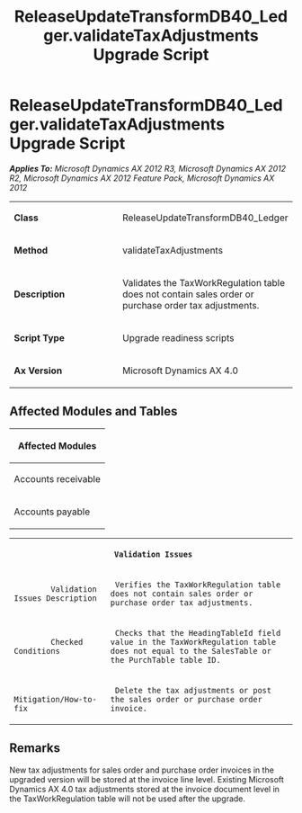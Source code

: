 ﻿---
title: ReleaseUpdateTransformDB40_Ledger.validateTaxAdjustments Upgrade Script
TOCTitle: ReleaseUpdateTransformDB40_Ledger.validateTaxAdjustments Upgrade Script
ms:assetid: a23ab5a5-8619-459b-6e5c-4ed82fbd4e9f
ms:mtpsurl: https://msdn.microsoft.com/en-us/library/JJ736743(v=AX.60)
ms:contentKeyID: 49710175
ms.date: 05/18/2015
mtps_version: v=AX.60
---

# ReleaseUpdateTransformDB40\_Ledger.validateTaxAdjustments Upgrade Script 


_**Applies To:** Microsoft Dynamics AX 2012 R3, Microsoft Dynamics AX 2012 R2, Microsoft Dynamics AX 2012 Feature Pack, Microsoft Dynamics AX 2012_

<table>
<colgroup>
<col style="width: 50%" />
<col style="width: 50%" />
</colgroup>
<tbody>
<tr class="odd">
<td><p><strong>Class</strong></p></td>
<td><p>ReleaseUpdateTransformDB40_Ledger</p></td>
</tr>
<tr class="even">
<td><p><strong>Method</strong></p></td>
<td><p>validateTaxAdjustments</p></td>
</tr>
<tr class="odd">
<td><p><strong>Description</strong></p></td>
<td><p>Validates the TaxWorkRegulation table does not contain sales order or purchase order tax adjustments.</p></td>
</tr>
<tr class="even">
<td><p><strong>Script Type</strong></p></td>
<td><p>Upgrade readiness scripts</p></td>
</tr>
<tr class="odd">
<td><p><strong>Ax Version</strong></p></td>
<td><p>Microsoft Dynamics AX 4.0</p></td>
</tr>
</tbody>
</table>


## Affected Modules and Tables

<table>
<colgroup>
<col style="width: 100%" />
</colgroup>
<thead>
<tr class="header">
<th><p>Affected Modules</p></th>
</tr>
</thead>
<tbody>
<tr class="odd">
<td><p>Accounts receivable</p></td>
</tr>
<tr class="even">
<td><p>Accounts payable</p></td>
</tr>
</tbody>
</table>


<table xmlns="http://www.w3.org/1999/xhtml">
              <tr><th colspan="2">
		
   <p>
   
	 Validation Issues
  </p>
  </th></tr>
              <tr><td>
		
   <p>
   
	 
            Validation Issues Description
          
  </p>
  </td><td>
		
   <p>
   
	 Verifies the TaxWorkRegulation table does not contain sales order or purchase order tax adjustments.
  </p>
  </td></tr>
              <tr><td>
		
   <p>
   
	 
            Checked Conditions
          
  </p>
  </td><td>
		
   <p>
   
	 Checks that the HeadingTableId field value in the TaxWorkRegulation table does not equal to the SalesTable or the PurchTable table ID.
  </p>
  </td></tr>
              <tr><td>
		
   <p>
   
	 
            Mitigation/How-to-fix
          
  </p>
  </td><td>
		
   <p>
   
	 Delete the tax adjustments or post the sales order or purchase order invoice.
  </p>
  </td></tr>
            </table>


## Remarks

New tax adjustments for sales order and purchase order invoices in the upgraded version will be stored at the invoice line level. Existing Microsoft Dynamics AX 4.0 tax adjustments stored at the invoice document level in the TaxWorkRegulation table will not be used after the upgrade.

  


